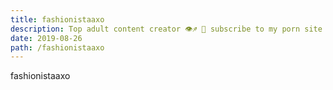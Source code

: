 ```yaml
---
title: fashionistaaxo
description: Top adult content creator 👁♐️ 👑 subscribe to my porn site below IG Missskaylax
date: 2019-08-26
path: /fashionistaaxo
---
```


fashionistaaxo